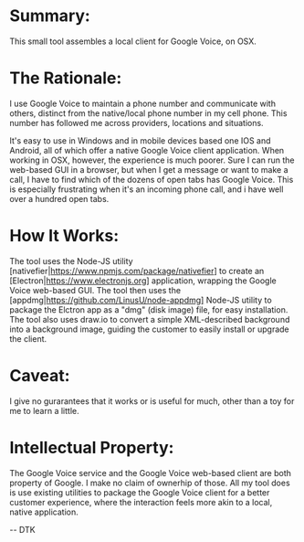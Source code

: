 # Summary: 

This small tool assembles a local client for Google Voice, on OSX. 

# The Rationale:

I use Google Voice to maintain a phone number and communicate with others, distinct from the native/local phone number in my cell phone. This number has followed me across providers, locations and situations. 

It's easy to use in Windows and in mobile devices based one IOS and Android, all of which offer a native Google Voice client application. When working in OSX, however, the experience is much poorer. Sure I can run the web-based GUI in a browser, but when I get a message or want to make a call, I have to find which of the dozens of open tabs has Google Voice. This is especially frustrating when it's an incoming phone call, and i have well over a hundred open tabs. 

# How It Works:

The tool uses the Node-JS utility [nativefier|https://www.npmjs.com/package/nativefier] to create an [Electron|https://www.electronjs.org] application, wrapping the Google Voice web-based GUI. The tool then uses the [appdmg|https://github.com/LinusU/node-appdmg] Node-JS utility to package the Elctron app as a "dmg" (disk image) file, for easy installation. The tool also uses draw.io to convert a simple XML-described background into a background image, guiding the customer to easily install or upgrade the client. 

# Caveat:

I give no gurarantees that it works or is useful for much, other than a toy for me to learn a little.

# Intellectual Property:

The Google Voice service and the Google Voice web-based client are both property of Google. I make no claim of ownerhip of those. All my tool does is use existing utilities to package the Google Voice client for a better customer experience, where the interaction feels more akin to a local, native application. 


 -- DTK